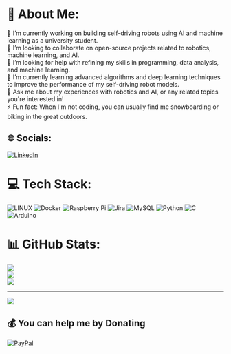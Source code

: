 # 💫 About Me:
🔭 I’m currently working on building self-driving robots using AI and machine learning as a university student.<br>👯 I’m looking to collaborate on open-source projects related to robotics, machine learning, and AI.<br>🤝 I’m looking for help with refining my skills in programming, data analysis, and machine learning.<br>🌱 I’m currently learning advanced algorithms and deep learning techniques to improve the performance of my self-driving robot models.<br>💬 Ask me about my experiences with robotics and AI, or any related topics you're interested in!<br>⚡ Fun fact: When I'm not coding, you can usually find me snowboarding or biking in the great outdoors.


## 🌐 Socials:
[![LinkedIn](https://img.shields.io/badge/LinkedIn-%230077B5.svg?logo=linkedin&logoColor=white)](https://linkedin.com/in/www.linkedin.com/in/kyhendr) 

# 💻 Tech Stack:
![LINUX](https://img.shields.io/badge/Linux-FCC624?style=for-the-badge&logo=linux&logoColor=black) ![Docker](https://img.shields.io/badge/docker-%230db7ed.svg?style=for-the-badge&logo=docker&logoColor=white) ![Raspberry Pi](https://img.shields.io/badge/-RaspberryPi-C51A4A?style=for-the-badge&logo=Raspberry-Pi) ![Jira](https://img.shields.io/badge/jira-%230A0FFF.svg?style=for-the-badge&logo=jira&logoColor=white) ![MySQL](https://img.shields.io/badge/mysql-%2300f.svg?style=for-the-badge&logo=mysql&logoColor=white) ![Python](https://img.shields.io/badge/python-3670A0?style=for-the-badge&logo=python&logoColor=ffdd54) ![C](https://img.shields.io/badge/c-%2300599C.svg?style=for-the-badge&logo=c&logoColor=white) ![Arduino](https://img.shields.io/badge/-Arduino-00979D?style=for-the-badge&logo=Arduino&logoColor=white)
# 📊 GitHub Stats:
![](https://github-readme-stats.vercel.app/api?username=kayhendriksen&theme=dark&hide_border=false&include_all_commits=true&count_private=true)<br/>
![](https://github-readme-streak-stats.herokuapp.com/?user=kayhendriksen&theme=dark&hide_border=false)<br/>
![](https://github-readme-stats.vercel.app/api/top-langs/?username=kayhendriksen&theme=dark&hide_border=false&include_all_commits=true&count_private=true&layout=compact)

---
[![](https://visitcount.itsvg.in/api?id=kayhendriksen&icon=0&color=7)](https://visitcount.itsvg.in)

  ## 💰 You can help me by Donating
  [![PayPal](https://img.shields.io/badge/PayPal-00457C?style=for-the-badge&logo=paypal&logoColor=white)](https://paypal.me/https://paypal.me/kyhendr) 

  
<!-- Proudly created with GPRM ( https://gprm.itsvg.in ) -->
